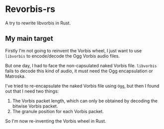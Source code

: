 # Revorbis-rs

A try to rewrite libvorbis in Rust.

## My main target

Firstly I'm not going to reinvent the Vorbis wheel, I just want to use `libvorbis` to encode/decode the Ogg Vorbis audio files.

But one day, I had to face the non-capsulated naked Vorbis file. `libvorbis` fails to decode this kind of audio, it must need the Ogg encapsulation or Matroska.

I've tried to re-encapsulate the naked Vorbis file using `Ogg`, but then I found out that I need two things:
1. The Vorbis packet length, which can only be obtained by decoding the bitwise Vorbis packet.
2. The granule position for each Vorbis packet.

So I'm now re-inventing the Vorbis wheel in Rust.
